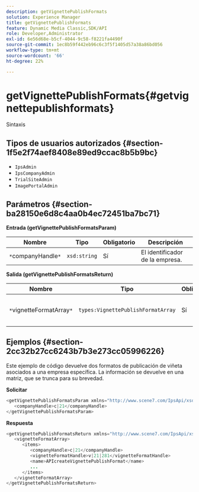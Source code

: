 ```yaml
---
description: getVignettePublishFormats
solution: Experience Manager
title: getVignettePublishFormats
feature: Dynamic Media Classic,SDK/API
role: Developer,Administrator
exl-id: 6e56d68e-b5cf-4044-9c58-f8221fa4490f
source-git-commit: 1ec8b59f442eb96c6c3f5f1405d57a38a86bd056
workflow-type: tm+mt
source-wordcount: '66'
ht-degree: 22%

---
```


# getVignettePublishFormats{#getvignettepublishformats}

Sintaxis

## Tipos de usuarios autorizados {#section-1f5e2f74aef8408e89ed9ccac8b5b9bc}

* `IpsAdmin`
* `IpsCompanyAdmin`
* `TrialSiteAdmin`
* `ImagePortalAdmin`

## Parámetros {#section-ba28150e6d8c4aa0b4ec72451ba7bc71}

**Entrada (getVignettePublishFormatsParam)**

| Nombre | Tipo | Obligatorio | Descripción |
|---|---|---|---|
| `*`companyHandle`*` | `xsd:string` | Sí | El identificador de la empresa. |

**Salida (getVignettePublishFormatsReturn)**

| Nombre | Tipo | Obligatorio | Descripción |
|---|---|---|---|
| `*`vignetteFormatArray`*` | `types:VignettePublishFormatArray` | Sí | Matriz de formatos de publicación de viñetas. |

## Ejemplos {#section-2cc32b27cc6243b7b3e273cc05996226}

Este ejemplo de código devuelve dos formatos de publicación de viñeta asociados a una empresa específica. La información se devuelve en una matriz, que se trunca para su brevedad.

**Solicitar**

```java
<getVignettePublishFormatsParam xmlns="http://www.scene7.com/IpsApi/xsd/2008-01-15">
   <companyHandle>c|21</companyHandle>
</getVignettePublishFormatsParam>
```

**Respuesta**

```java
<getVignettePublishFormatsReturn xmlns="http://www.scene7.com/IpsApi/xsd/2008-01-15">
   <vignetteFormatArray>
      <items>
         <companyHandle>c|21</companyHandle>
         <vignetteFormatHandle>v|21|281</vignetteFormatHandle>
         <name>APIcreateVignettePublishFormat</name>
         ...
      </items>
   </vignetteFormatArray>
</getVignettePublishFormatsReturn>
```
